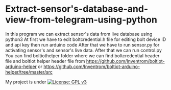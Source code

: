 # Extract-sensor's-database-and-view-from-telegram-using-python
In this program we can extract sensor's data from live database using python3
At first we have to edit boltcredential.h file for editing bolt device ID and api key then run arduino code
After that we have to run sensor.py for activating sensor's and sensor's live data.
After that we can run control.py
You can find boltiothelper folder where we can find boltcredential header file and boltIot helper header file
from https://github.com/Inventrom/boltiot-arduino-helper
or
https://github.com/Inventrom/boltiot-arduino-helper/tree/master/src

My project is under
[![License: GPL v3](https://img.shields.io/badge/License-GPLv3-blue.svg)](https://github.com/bicky21/Extract-sensor-s-database-and-view-from-telegram-using-python/blob/master/LICENSE)
